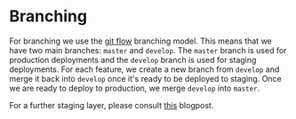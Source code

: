 # Branching

For branching we use the [git flow](https://nvie.com/posts/a-successful-git-branching-model/) branching model. This means that we have two main branches: `master` and `develop`. The `master` branch is used for production deployments and the `develop` branch is used for staging deployments. For each feature, we create a new branch from `develop` and merge it back into `develop` once it's ready to be deployed to staging. Once we are ready to deploy to production, we merge `develop` into `master`.

For a further staging layer, please consult [this](https://docs.getdbt.com/blog/the-case-against-git-cherry-picking) blogpost.